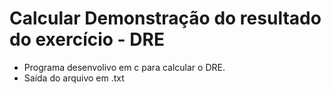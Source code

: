 # Calcular Demonstração do resultado do exercício - DRE

* Programa desenvolivo em c para calcular o DRE.
* Saída do arquivo em .txt
